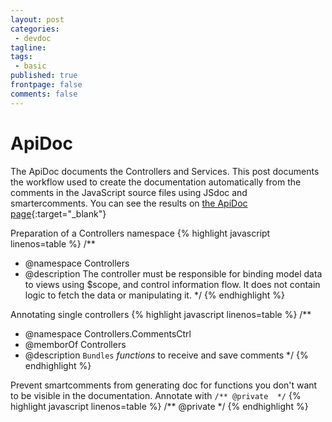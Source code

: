 ```yaml
---
layout: post
categories:
 - devdoc
tagline:
tags:
 - basic
published: true
frontpage: false
comments: false
---
```

# ApiDoc

The ApiDoc documents the Controllers and Services. This post documents the workflow used to create the documentation automatically from the comments in the JavaScript source files using JSdoc and smartercomments. You can see the results on [the ApiDoc page](https://maltretieren.github.io/apidoc/2014/11/01/ApiDoc/){:target="_blank"}

Preparation of a Controllers namespace
{% highlight javascript linenos=table %}
/**
 * @namespace Controllers
 * @description  The controller must be responsible for binding model data to views using $scope, and control information flow. It does not contain logic to fetch the data or manipulating it.
 */
{% endhighlight %}

Annotating single controllers
{% highlight javascript linenos=table %}
/**
 * @namespace Controllers.CommentsCtrl
 * @memborOf Controllers
 * @description `Bundles` *functions* to receive and save comments
 */
{% endhighlight %}

Prevent smartcomments from generating doc for functions you don't want to be visible in the documentation. Annotate with `/** @private  */`
{% highlight javascript linenos=table %}
/** @private  */
{% endhighlight %}